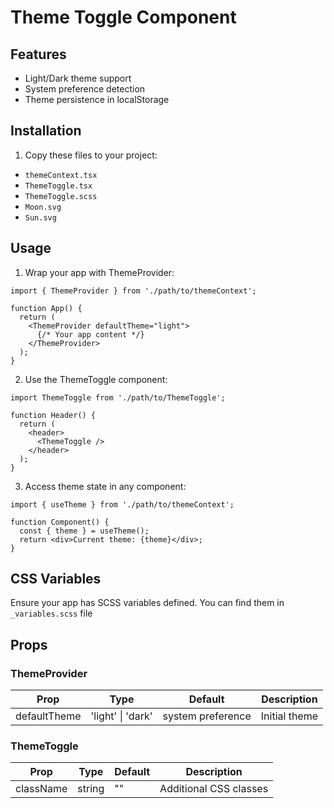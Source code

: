 # Theme Toggle Component

## Features

- Light/Dark theme support
- System preference detection
- Theme persistence in localStorage

## Installation

1. Copy these files to your project:

- `themeContext.tsx`
- `ThemeToggle.tsx`
- `ThemeToggle.scss`
- `Moon.svg`
- `Sun.svg`

## Usage

1. Wrap your app with ThemeProvider:

```tsx
import { ThemeProvider } from './path/to/themeContext';

function App() {
  return (
    <ThemeProvider defaultTheme="light">
      {/* Your app content */}
    </ThemeProvider>
  );
}
```

2. Use the ThemeToggle component:

```tsx
import ThemeToggle from './path/to/ThemeToggle';

function Header() {
  return (
    <header>
      <ThemeToggle />
    </header>
  );
}
```

3. Access theme state in any component:

```tsx
import { useTheme } from './path/to/themeContext';

function Component() {
  const { theme } = useTheme();
  return <div>Current theme: {theme}</div>;
}
```

## CSS Variables

Ensure your app has SCSS variables defined. You can find them in `_variables.scss` file

## Props

### ThemeProvider

| Prop         | Type              | Default           | Description   |
|--------------|-------------------|-------------------|---------------|
| defaultTheme | 'light' \| 'dark' | system preference | Initial theme |

### ThemeToggle

| Prop      | Type   | Default | Description            |
|-----------|--------|---------|------------------------|
| className | string | ""      | Additional CSS classes |
